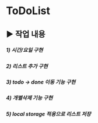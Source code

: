 # ToDoList

## ▶ 작업 내용

##### 1) 시간/요일 구현
##### 2) 리스트 추가 구현
##### 3) todo -> done 이동 기능 구현
##### 4) 개별삭제 기능 구현
##### 5) local storage 적용으로 리스트 저장
